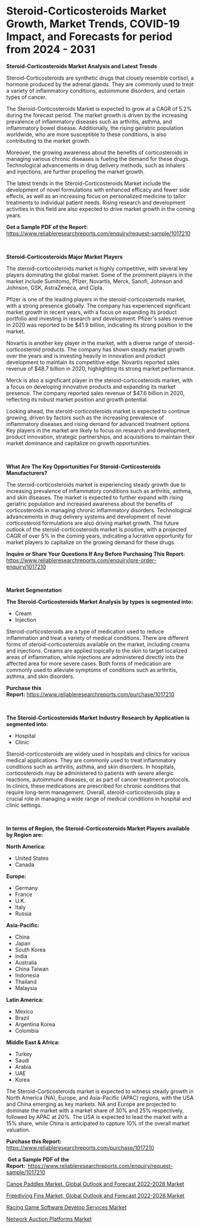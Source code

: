 <p><h1>Steroid-Corticosteroids Market Growth, Market Trends, COVID-19 Impact, and Forecasts for period from 2024 - 2031</h1></p><p><strong>Steroid-Corticosteroids Market Analysis and Latest Trends</strong></p>
<p><p>Steroid-Corticosteroids are synthetic drugs that closely resemble cortisol, a hormone produced by the adrenal glands. They are commonly used to treat a variety of inflammatory conditions, autoimmune disorders, and certain types of cancer.</p><p>The Steroid-Corticosteroids Market is expected to grow at a CAGR of 5.2% during the forecast period. The market growth is driven by the increasing prevalence of inflammatory diseases such as arthritis, asthma, and inflammatory bowel disease. Additionally, the rising geriatric population worldwide, who are more susceptible to these conditions, is also contributing to the market growth.</p><p>Moreover, the growing awareness about the benefits of corticosteroids in managing various chronic diseases is fueling the demand for these drugs. Technological advancements in drug delivery methods, such as inhalers and injections, are further propelling the market growth.</p><p>The latest trends in the Steroid-Corticosteroids Market include the development of novel formulations with enhanced efficacy and fewer side effects, as well as an increasing focus on personalized medicine to tailor treatments to individual patient needs. Rising research and development activities in this field are also expected to drive market growth in the coming years.</p></p>
<p><strong>Get a Sample PDF of the Report:&nbsp;</strong> <a href="https://www.reliableresearchreports.com/enquiry/request-sample/1017210">https://www.reliableresearchreports.com/enquiry/request-sample/1017210</a></p>
<p>&nbsp;</p>
<p><strong>Steroid-Corticosteroids Major Market Players</strong></p>
<p><p>The steroid-corticosteroids market is highly competitive, with several key players dominating the global market. Some of the prominent players in the market include Sumitomo, Pfizer, Novartis, Merck, Sanofi, Johnson and Johnson, GSK, AstraZeneca, and Cipla.</p><p>Pfizer is one of the leading players in the steroid-corticosteroids market, with a strong presence globally. The company has experienced significant market growth in recent years, with a focus on expanding its product portfolio and investing in research and development. Pfizer's sales revenue in 2020 was reported to be $41.9 billion, indicating its strong position in the market.</p><p>Novartis is another key player in the market, with a diverse range of steroid-corticosteroid products. The company has shown steady market growth over the years and is investing heavily in innovation and product development to maintain its competitive edge. Novartis reported sales revenue of $48.7 billion in 2020, highlighting its strong market performance.</p><p>Merck is also a significant player in the steroid-corticosteroids market, with a focus on developing innovative products and expanding its market presence. The company reported sales revenue of $47.6 billion in 2020, reflecting its robust market position and growth potential.</p><p>Looking ahead, the steroid-corticosteroids market is expected to continue growing, driven by factors such as the increasing prevalence of inflammatory diseases and rising demand for advanced treatment options. Key players in the market are likely to focus on research and development, product innovation, strategic partnerships, and acquisitions to maintain their market dominance and capitalize on growth opportunities.</p></p>
<p>&nbsp;</p>
<p><strong>What Are The Key Opportunities For Steroid-Corticosteroids Manufacturers?</strong></p>
<p><p>The steroid-corticosteroids market is experiencing steady growth due to increasing prevalence of inflammatory conditions such as arthritis, asthma, and skin diseases. The market is expected to further expand with rising geriatric population and increased awareness about the benefits of corticosteroids in managing chronic inflammatory disorders. Technological advancements in drug delivery systems and development of novel corticosteroid formulations are also driving market growth. The future outlook of the steroid-corticosteroids market is positive, with a projected CAGR of over 5% in the coming years, indicating a lucrative opportunity for market players to capitalize on the growing demand for these drugs.</p></p>
<p><strong>Inquire or Share Your Questions If Any Before Purchasing This Report:</strong> <a href="https://www.reliableresearchreports.com/enquiry/pre-order-enquiry/1017210">https://www.reliableresearchreports.com/enquiry/pre-order-enquiry/1017210</a></p>
<p>&nbsp;</p>
<p><strong>Market Segmentation</strong></p>
<p><strong>The Steroid-Corticosteroids Market Analysis by types is segmented into:</strong></p>
<p><ul><li>Cream</li><li>Injection</li></ul></p>
<p><p>Steroid-corticosteroids are a type of medication used to reduce inflammation and treat a variety of medical conditions. There are different forms of steroid-corticosteroids available on the market, including creams and injections. Creams are applied topically to the skin to target localized areas of inflammation, while injections are administered directly into the affected area for more severe cases. Both forms of medication are commonly used to alleviate symptoms of conditions such as arthritis, asthma, and skin disorders.</p></p>
<p><strong>Purchase this Report:&nbsp;</strong><a href="https://www.reliableresearchreports.com/purchase/1017210">https://www.reliableresearchreports.com/purchase/1017210</a></p>
<p>&nbsp;</p>
<p><strong>The Steroid-Corticosteroids Market Industry Research by Application is segmented into:</strong></p>
<p><ul><li>Hospital</li><li>Clinic</li></ul></p>
<p><p>Steroid-corticosteroids are widely used in hospitals and clinics for various medical applications. They are commonly used to treat inflammatory conditions such as arthritis, asthma, and skin disorders. In hospitals, corticosteroids may be administered to patients with severe allergic reactions, autoimmune diseases, or as part of cancer treatment protocols. In clinics, these medications are prescribed for chronic conditions that require long-term management. Overall, steroid-corticosteroids play a crucial role in managing a wide range of medical conditions in hospital and clinic settings.</p></p>
<p>&nbsp;</p>
<p><strong>In terms of Region, the Steroid-Corticosteroids Market Players available by Region are:</strong></p>
<p>
    <p> <strong> North America: </strong>
        <ul>
            <li>United States</li>
            <li>Canada</li>
        </ul>
        </p> 
    <p> <strong> Europe: </strong>
        <ul>
            <li>Germany</li>
            <li>France</li>
            <li>U.K.</li>
            <li>Italy</li>
            <li>Russia</li>
        </ul>
        </p> 
    <p> <strong> Asia-Pacific: </strong>
        <ul>
            <li>China</li>
            <li>Japan</li>
            <li>South Korea</li>
            <li>India</li>
            <li>Australia</li>
            <li>China Taiwan</li>
            <li>Indonesia</li>
            <li>Thailand</li>
            <li>Malaysia</li>
        </ul>
        </p> 
    <p> <strong> Latin America: </strong>
        <ul>
            <li>Mexico</li>
            <li>Brazil</li>
            <li>Argentina Korea</li>
            <li>Colombia</li>
        </ul>
        </p> 
    <p> <strong> Middle East & Africa: </strong>
        <ul>
            <li>Turkey</li>
            <li>Saudi</li>
            <li>Arabia</li>
            <li>UAE</li>
            <li>Korea</li>
        </ul>
    </p>
    </p>
<p><p>The Steroid-Corticosteroids market is expected to witness steady growth in North America (NA), Europe, and Asia-Pacific (APAC) regions, with the USA and China emerging as key markets. NA and Europe are projected to dominate the market with a market share of 30% and 25% respectively, followed by APAC at 20%. The USA is expected to lead the market with a 15% share, while China is anticipated to capture 10% of the overall market valuation.</p></p>
<p><strong>Purchase this Report: </strong><a href="https://www.reliableresearchreports.com/purchase/1017210">https://www.reliableresearchreports.com/purchase/1017210</a></p>
<p>&nbsp;<strong>Get a Sample PDF of the Report:&nbsp;&nbsp;</strong><a href="https://www.reliableresearchreports.com/enquiry/request-sample/1017210">https://www.reliableresearchreports.com/enquiry/request-sample/1017210</a></p>
<p><strong></strong></p>
<p><p><a href="https://github.com/timeliteaut/Market-Research-Report-List-1/blob/main/canoe-paddles-market-global-outlook-and-forecast-2022-2028-market.md">Canoe Paddles Market, Global Outlook and Forecast 2022-2028 Market</a></p><p><a href="https://github.com/bobicer/Market-Research-Report-List-1/blob/main/freediving-fins-market-global-outlook-and-forecast-2022-2028-market.md">Freediving Fins Market, Global Outlook and Forecast 2022-2028 Market</a></p><p><a href="https://issuu.com/reportprime-2/docs/racing-game-software-develop-services-market-size-">Racing Game Software Develop Services Market</a></p><p><a href="https://issuu.com/reportprime-2/docs/network-auction-platforms-market-size-2030.pptx">Network Auction Platforms Market</a></p></p>